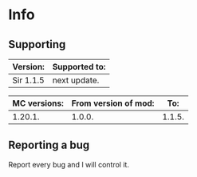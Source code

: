 # Info

## Supporting

| Version:| Supported to:       |
| ------- | ------------------- |
|Sir 1.1.5|next update.         |

|MC versions:| From version of mod: | To:  |
|------------|----------------------|----- |
|1.20.1.     |1.0.0.                |1.1.5.|
## Reporting a bug
Report every bug and I will control it.
